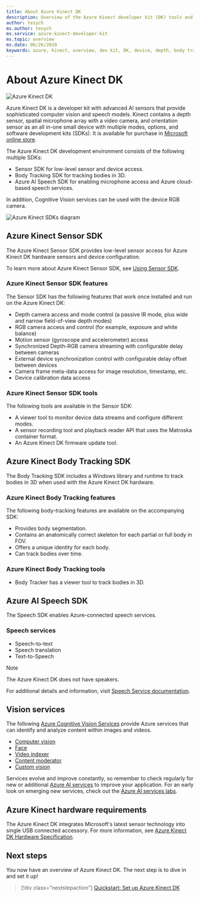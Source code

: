 ```yaml
---
title: About Azure Kinect DK
description: Overview of the Azure Kinect developer kit (DK) tools and integrated services.
author: tesych
ms.author: tesych
ms.service: azure-kinect-developer-kit
ms.topic: overview 
ms.date: 06/26/2019
keywords: azure, kinect, overview, dev kit, DK, device, depth, body tracking, speech, cognitive services, SDKs, SDK, firmware
---
```


# About Azure Kinect DK

 ![Azure Kinect DK](./media/index/device-image.jpg)

Azure Kinect DK is a developer kit with advanced AI sensors that provide sophisticated computer vision and speech models.  Kinect contains a depth sensor, spatial microphone array with a video camera, and orientation sensor as an all in-one small device with multiple modes, options, and software development kits (SDKs). It is available for purchase in [Microsoft online store](https://www.microsoft.com/p/azure-kinect-dk/8pp5vxmd9nhq).

The Azure Kinect DK development environment consists of the following multiple SDKs:

- Sensor SDK for low-level sensor and device access.
- Body Tracking SDK for tracking bodies in 3D.
- Azure AI Speech SDK for enabling microphone access and Azure cloud-based speech services.

In addition, Cognitive Vision services can be used with the device RGB camera.

   ![Azure Kinect SDKs diagram](./media/quickstarts/sdk-diagram.jpg)

## Azure Kinect Sensor SDK

The Azure Kinect Sensor SDK provides low-level sensor access for Azure Kinect DK hardware sensors and device configuration.

To learn more about Azure Kinect Sensor SDK, see [Using Sensor SDK](about-sensor-sdk.md).

### Azure Kinect Sensor SDK features

The Sensor SDK has the following features that work once installed and run on the Azure Kinect DK:

- Depth camera access and mode control (a passive IR mode, plus wide and narrow field-of-view depth modes) 
- RGB camera access and control (for example, exposure and white balance) 
- Motion sensor (gyroscope and accelerometer) access 
- Synchronized Depth-RGB camera streaming with configurable delay between cameras 
- External device synchronization control with configurable delay offset between devices 
- Camera frame meta-data access for image resolution, timestamp, etc. 
- Device calibration data access 

### Azure Kinect Sensor SDK tools

The following tools are available in the Sensor SDK:

- A viewer tool to monitor device data streams and configure different modes.
- A sensor recording tool and playback reader API that uses the Matroska container format.
- An Azure Kinect DK firmware update tool.

## Azure Kinect Body Tracking SDK

The Body Tracking SDK includes a Windows library and runtime to track bodies in 3D when used with the Azure Kinect DK hardware.

### Azure Kinect Body Tracking features

The following body-tracking features are available on the accompanying SDK:

- Provides body segmentation.
- Contains an anatomically correct skeleton for each partial or full body in FOV.
- Offers a unique identity for each body.
- Can track bodies over time.

### Azure Kinect Body Tracking tools

- Body Tracker has a viewer tool to track bodies in 3D.

<a name='speech-cognitive-services-sdk'></a>

## Azure AI Speech SDK

The Speech SDK enables Azure-connected speech services.

### Speech services

- Speech-to-text
- Speech translation
- Text-to-Speech

>[!NOTE]
>The Azure Kinect DK does not have speakers.

For additional details and information, visit [Speech Service documentation](../ai-services/speech-service/index.yml).

## Vision services

The following [Azure Cognitive Vision Services](https://azure.microsoft.com/products/ai-services?activetab=pivot:visiontab) provide Azure services that can identify and analyze content within images and videos.

- [Computer vision](https://azure.microsoft.com/resources/cloud-computing-dictionary/what-is-computer-vision/)
- [Face](https://azure.microsoft.com/resources/cloud-computing-dictionary/what-is-face-recognition/)
- [Video indexer](https://azure.microsoft.com/products/ai-video-indexer/)
- [Content moderator](https://azure.microsoft.com/services/cognitive-services/content-moderator/)
- [Custom vision](https://azure.microsoft.com/services/cognitive-services/custom-vision-service/)

Services evolve and improve constantly, so remember to check regularly for new or additional [Azure AI services](https://azure.microsoft.com/services/cognitive-services/) to improve your application. For an early look on emerging new services, check out the [Azure AI services labs](https://labs.cognitive.microsoft.com/).

## Azure Kinect hardware requirements

The Azure Kinect DK integrates Microsoft's latest sensor technology into single USB connected accessory. For more information, see [Azure Kinect DK Hardware Specification](hardware-specification.md).

## Next steps

You now have an overview of Azure Kinect DK. The next step is to dive in and set it up!

> [!div class="nextstepaction"]
>[Quickstart: Set up Azure Kinect DK](set-up-azure-kinect-dk.md)
